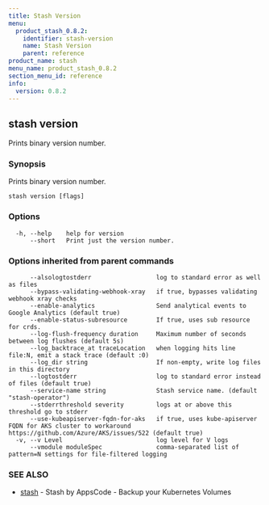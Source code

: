 ```yaml
---
title: Stash Version
menu:
  product_stash_0.8.2:
    identifier: stash-version
    name: Stash Version
    parent: reference
product_name: stash
menu_name: product_stash_0.8.2
section_menu_id: reference
info:
  version: 0.8.2
---
```


## stash version

Prints binary version number.

### Synopsis

Prints binary version number.

```
stash version [flags]
```

### Options

```
  -h, --help    help for version
      --short   Print just the version number.
```

### Options inherited from parent commands

```
      --alsologtostderr                  log to standard error as well as files
      --bypass-validating-webhook-xray   if true, bypasses validating webhook xray checks
      --enable-analytics                 Send analytical events to Google Analytics (default true)
      --enable-status-subresource        If true, uses sub resource for crds.
      --log-flush-frequency duration     Maximum number of seconds between log flushes (default 5s)
      --log_backtrace_at traceLocation   when logging hits line file:N, emit a stack trace (default :0)
      --log_dir string                   If non-empty, write log files in this directory
      --logtostderr                      log to standard error instead of files (default true)
      --service-name string              Stash service name. (default "stash-operator")
      --stderrthreshold severity         logs at or above this threshold go to stderr
      --use-kubeapiserver-fqdn-for-aks   if true, uses kube-apiserver FQDN for AKS cluster to workaround https://github.com/Azure/AKS/issues/522 (default true)
  -v, --v Level                          log level for V logs
      --vmodule moduleSpec               comma-separated list of pattern=N settings for file-filtered logging
```

### SEE ALSO

* [stash](/products/stash/0.8.2/reference/stash)	 - Stash by AppsCode - Backup your Kubernetes Volumes

